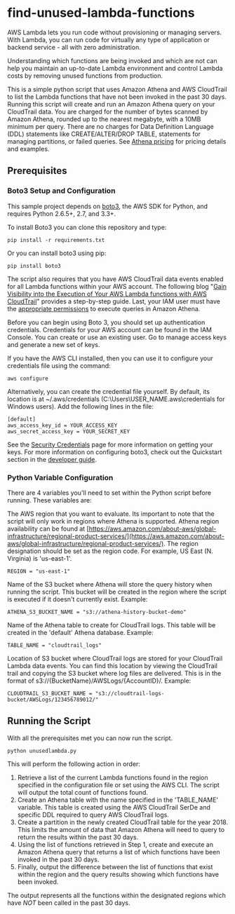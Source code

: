 # find-unused-lambda-functions
AWS Lambda lets you run code without provisioning or managing servers. With Lambda, you can run code for virtually any type of application or backend service - all with zero administration. 

Understanding which functions are being invoked and which are not can help you maintain an up-to-date Lambda environment and control Lambda costs by removing unused functions from production.

This is a simple python script that uses Amazon Athena and AWS CloudTrail to list the Lambda functions that have not been invoked in the past 30 days. Running this script will create and run an Amazon Athena query on your CloudTrail data. You are charged for the number of bytes scanned by Amazon Athena, rounded up to the nearest megabyte, with a 10MB minimum per query. There are no charges for Data Definition Language (DDL) statements like CREATE/ALTER/DROP TABLE, statements for managing partitions, or failed queries. See [Athena pricing](https://aws.amazon.com/athena/pricing/) for pricing details and examples.

## Prerequisites

### Boto3 Setup and Configuration

This sample project depends on [boto3](https://aws.amazon.com/sdk-for-python/), the AWS SDK for Python, and requires Python 2.6.5+, 2.7, and 3.3+. 

To install Boto3 you can clone this repository and type:

	pip install -r requirements.txt

Or you can install boto3 using pip:

    pip install boto3
	
The script also requires that you have AWS CloudTrail data events enabled for all Lambda functions within your AWS account. The following blog "[Gain Visibility into the Execution of Your AWS Lambda functions with AWS CloudTrail](https://aws.amazon.com/blogs/mt/gain-visibility-into-the-execution-of-your-aws-lambda-functions-with-aws-cloudtrail/)" provides a step-by-step guide. Last, your IAM user must have the [appropriate permissions](https://docs.aws.amazon.com/athena/latest/ug/access.html#managed-policies) to execute queries in Amazon Athena.

Before you can begin using Boto 3, you should set up authentication credentials. Credentials for your AWS account can be found in the IAM Console. You can create or use an existing user. Go to manage access keys and generate a new set of keys.

If you have the AWS CLI installed, then you can use it to configure your credentials file using the command:

	aws configure

Alternatively, you can create the credential file yourself. By default, its location is at ~/.aws/credentials (C:\Users\USER_NAME\.aws\credentials for Windows users). Add the following lines in the file:

	[default]
	aws_access_key_id = YOUR_ACCESS_KEY
	aws_secret_access_key = YOUR_SECRET_KEY

See the [Security Credentials](http://aws.amazon.com/security-credentials) page
for more information on getting your keys. For more information on configuring boto3,
check out the Quickstart section in the [developer guide](https://boto3.readthedocs.org/en/latest/guide/quickstart.html).

### Python Variable Configuration

There are 4 variables you'll need to set within the Python script before running. These variables are:

The AWS region that you want to evaluate. Its important to note that the script will only work in regions where Athena is supported. Athena region availability can be found at [https://aws.amazon.com/about-aws/global-infrastructure/regional-product-services/](https://aws.amazon.com/about-aws/global-infrastructure/regional-product-services/). The region designation should be set as the region code. For example, US East (N. Virginia) is 'us-east-1'.

	REGION = "us-east-1"

Name of the S3 bucket where Athena will store the query history when running the script. This bucket will be created in the region where the script is executed if it doesn't currently exist. Example:

	ATHENA_S3_BUCKET_NAME = "s3://athena-history-bucket-demo"

Name of the Athena table to create for CloudTrail logs. This table will be created in the 'default' Athena database. Example:

	TABLE_NAME = "cloudtrail_logs"

Location of S3 bucket where CloudTrail logs are stored for your CloudTrail Lambda data events. You can find this location by viewing the CloudTrail trail and copying the S3 bucket where log files are delivered. This is in the format of s3://{BucketName}/AWSLogs/{AccountID}/. Example:

	CLOUDTRAIL_S3_BUCKET_NAME = "s3://cloudtrail-logs-bucket/AWSLogs/123456789012/"

## Running the Script

With all the prerequisites met you can now run the script.

	python unusedlambda.py
	
This will perform the following action in order:

1. Retrieve a list of the current Lambda functions found in the region specified in the configuration file or set using the AWS CLI. The script will output the total count of functions found.
1. Create an Athena table with the name specified in the 'TABLE_NAME' variable. This table is created using the AWS CloudTrail SerDe and specific DDL required to query AWS CloudTrail logs.
1. Create a partition in the newly created CloudTrail table for the year 2018. This limits the amount of data that Amazon Athena will need to query to return the results within the past 30 days.
1. Using the list of functions retrieved in Step 1, create and execute an Amazon Athena query that returns a list of which functions have been invoked in the past 30 days.
1. Finally, output the difference between the list of functions that exist within the region and the query results showing which functions have been invoked.

The output represents all the functions within the designated regions which have *NOT* been called in the past 30 days.

